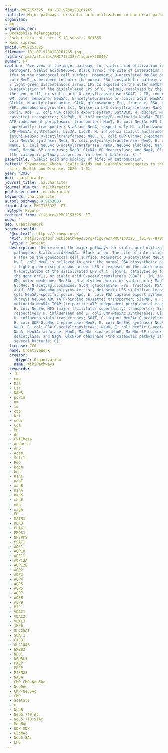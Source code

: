```yaml
---
figid: PMC7153325__f01-07-9780128161265
figtitle: Major pathways for sialic acid utilization in bacterial pathogens
organisms:
- NA
organisms_ner:
- Drosophila melanogaster
- Escherichia coli str. K-12 substr. MG1655
- Homo sapiens
pmcid: PMC7153325
filename: f01-07-9780128161265.jpg
figlink: pmc/articles/PMC7153325/figure/f0040/
number: F7
caption: 'Overview of the major pathways for sialic acid utilization in bacterial
  pathogens. Sialic acid/Neu5Ac. Black arrow: The site of interaction of factor H
  (fH) on the gonococcal cell surface. Monomeric O-acetylated Neu5Ac produced by E.
  coli NeuD is believed to enter the normal PSA biosynthetic pathway via NeuA/NeuS
  ; light-green discontinuous arrow: LPS is exposed on the outer membrane. Asterisk:
  O-acetylation of the disialylated LPS of C. jejuni; catalyzed by the product of
  the gene orf11, or sialic acid O-acetyltransferase (SOAT) . IM, inner membrane;
  OM, outer membrane; Neu5Ac, N-acetylneuraminic or sialic acid; ManNAc, N-acetylmannosamine;
  GlcNAc, N-acetylglucosamine; GlcN, glucosamine; Fru, fructose; PSA, polysialic acid;
  PEP, phosphoenolpyruvate; Lst, Neisseria LPS sialyltransferase; NanC, E. coli Neu5Ac-specific
  porin; Kps, E. coli PSA capsule export system; SatABCD, H. ducreyi Neu5Ac ABC (ATP-binding
  cassette) transporter; SiaPQM, H. influenzae/P. multocida Neu5Ac TRAP (tripartite
  ATP-independent periplasmic) transporter; NanT, E. coli Neu5Ac MFS (major facilitator
  superfamily) transporter; SiaB and NeuA, respectively H. influenzaem and E. coli
  CMP-Neu5Ac synthetases; Lic3A, Lic3B: H. influenza sialyltransferases; SOAT, C.
  jejuni Neu5Ac O-acetyltransferase; NeuC, E. coli UDP-GlcNAc 2-epimerase; NeuB, E.
  coli Neu5Ac synthase; NeuS, E. coli polysialyltransferase; NeuO, E. coli PSA O-acetyltransferase;
  NeuD, E. coli Neu5Ac O-acetyltransferase; NanA, Neu5Ac aldolase; NanK, ManNAc kinase;
  NanE, ManNAc-6P epimerase; NagB, GlcNAc-6P deacetylase; and NagA, GlcN-6P deaminase
  (the catabolic pathway is present in several bacteria: 8).'
papertitle: 'Sialic acid and biology of life: An introduction.'
reftext: Shyamasree Ghosh. Sialic Acids and Sialoglycoconjugates in the Biology of
  Life, Health and Disease. 2020 :1-61.
year: '2020'
doi: .na.character
journal_title: .na.character
journal_nlm_ta: .na.character
publisher_name: .na.character
keywords: .na.character
automl_pathway: 0.9153003
figid_alias: PMC7153325__F7
figtype: Figure
redirect_from: /figures/PMC7153325__F7
ndex: ''
seo: CreativeWork
schema-jsonld:
  '@context': https://schema.org/
  '@id': https://pfocr.wikipathways.org/figures/PMC7153325__f01-07-9780128161265.html
  '@type': Dataset
  description: 'Overview of the major pathways for sialic acid utilization in bacterial
    pathogens. Sialic acid/Neu5Ac. Black arrow: The site of interaction of factor
    H (fH) on the gonococcal cell surface. Monomeric O-acetylated Neu5Ac produced
    by E. coli NeuD is believed to enter the normal PSA biosynthetic pathway via NeuA/NeuS
    ; light-green discontinuous arrow: LPS is exposed on the outer membrane. Asterisk:
    O-acetylation of the disialylated LPS of C. jejuni; catalyzed by the product of
    the gene orf11, or sialic acid O-acetyltransferase (SOAT) . IM, inner membrane;
    OM, outer membrane; Neu5Ac, N-acetylneuraminic or sialic acid; ManNAc, N-acetylmannosamine;
    GlcNAc, N-acetylglucosamine; GlcN, glucosamine; Fru, fructose; PSA, polysialic
    acid; PEP, phosphoenolpyruvate; Lst, Neisseria LPS sialyltransferase; NanC, E.
    coli Neu5Ac-specific porin; Kps, E. coli PSA capsule export system; SatABCD, H.
    ducreyi Neu5Ac ABC (ATP-binding cassette) transporter; SiaPQM, H. influenzae/P.
    multocida Neu5Ac TRAP (tripartite ATP-independent periplasmic) transporter; NanT,
    E. coli Neu5Ac MFS (major facilitator superfamily) transporter; SiaB and NeuA,
    respectively H. influenzaem and E. coli CMP-Neu5Ac synthetases; Lic3A, Lic3B:
    H. influenza sialyltransferases; SOAT, C. jejuni Neu5Ac O-acetyltransferase; NeuC,
    E. coli UDP-GlcNAc 2-epimerase; NeuB, E. coli Neu5Ac synthase; NeuS, E. coli polysialyltransferase;
    NeuO, E. coli PSA O-acetyltransferase; NeuD, E. coli Neu5Ac O-acetyltransferase;
    NanA, Neu5Ac aldolase; NanK, ManNAc kinase; NanE, ManNAc-6P epimerase; NagB, GlcNAc-6P
    deacetylase; and NagA, GlcN-6P deaminase (the catabolic pathway is present in
    several bacteria: 8).'
  license: CC0
  name: CreativeWork
  creator:
    '@type': Organization
    name: WikiPathways
  keywords:
  - fh
  - cmp
  - Psa
  - Lst
  - NANS
  - porin
  - om
  - im
  - ctp
  - Nrt
  - neur
  - Coa
  - Mp
  - de
  - CkIIbeta
  - Andorra
  - Anp
  - Acam
  - Sulf1
  - Pep
  - bgcn
  - hns
  - nanC
  - nanT
  - waaB
  - nanA
  - nanK
  - nanE
  - udp
  - nagA
  - FH
  - MATN1
  - KLK3
  - PLAG1
  - PROS1
  - NPEPPS
  - PSAT1
  - AQP1
  - AQP10
  - AQP11
  - AQP12A
  - AQP12B
  - AQP2
  - AQP3
  - AQP4
  - AQP5
  - AQP6
  - AQP7
  - AQP8
  - AQP9
  - MIP
  - VDAC1
  - VDAC2
  - VDAC3
  - IRF6
  - SLC25A1
  - SOAT1
  - CASD1
  - SLC10A6
  - ERBB2
  - NEU1
  - NEURL1
  - PAEP
  - PREP
  - PTPN22
  - NAGA
  - CMP CMP-Neu5Ac
  - Neu5Ac
  - CMP-Neu5Ac
  - CMP
  - acetate
  - O
  - NeuB
  - Neu5,7(9)Ac
  - Neu5,7(8,9)Ac
  - ManNAc
  - UDP UDP
  - GlcNAc
  - Neu5,8Ac
  - LPS
---
```

